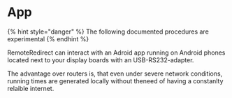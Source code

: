 # App



{% hint style="danger" %}
The following documented procedures are experimental
{% endhint %}

RemoteRedirect can interact with an Adroid app running on Android phones located next to your display boards with an USB-RS232-adapter.&#x20;

The advantage over routers is, that even under severe network conditions, running times are generated locally without theneed of having a constanlty relaible internet.

